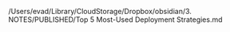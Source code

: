 /Users/evad/Library/CloudStorage/Dropbox/obsidian/3. NOTES/PUBLISHED/Top 5 Most-Used Deployment Strategies.md